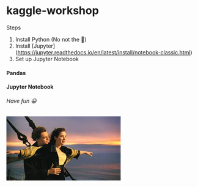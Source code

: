 # kaggle-workshop


Steps

1. Install Python (No not the :snake:)
2. Install [Jupyter] (https://jupyter.readthedocs.io/en/latest/install/notebook-classic.html)
3. Set up Jupyter Notebook






#### Pandas


#### Jupyter Notebook




###### Have fun :grinning:

![Titanic](source/titanic.jpeg)